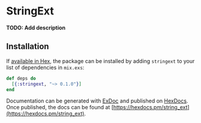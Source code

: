 # StringExt

**TODO: Add description**

## Installation

If [available in Hex](https://hex.pm/docs/publish), the package can be installed
by adding `stringext` to your list of dependencies in `mix.exs`:

```elixir
def deps do
  [{:stringext, "~> 0.1.0"}]
end
```

Documentation can be generated with [ExDoc](https://github.com/elixir-lang/ex_doc)
and published on [HexDocs](https://hexdocs.pm). Once published, the docs can
be found at [https://hexdocs.pm/string_ext](https://hexdocs.pm/string_ext).
